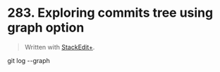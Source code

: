 # 283. Exploring commits tree using graph option


> Written with [StackEdit+](https://stackedit.net/).


git log --graph
<!--stackedit_data:
eyJoaXN0b3J5IjpbMTkzMTM2NTY4MSwtMTUwNjY5MDEyNF19
-->